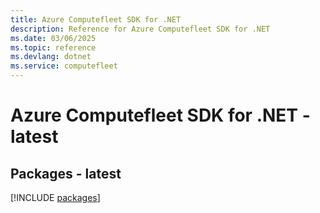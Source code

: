 ```yaml
---
title: Azure Computefleet SDK for .NET
description: Reference for Azure Computefleet SDK for .NET
ms.date: 03/06/2025
ms.topic: reference
ms.devlang: dotnet
ms.service: computefleet
---
```

# Azure Computefleet SDK for .NET - latest
## Packages - latest
[!INCLUDE [packages](computefleet-index.md)]